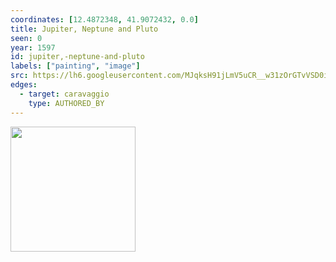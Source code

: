 ```yaml
---
coordinates: [12.4872348, 41.9072432, 0.0]
title: Jupiter, Neptune and Pluto
seen: 0
year: 1597
id: jupiter,-neptune-and-pluto
labels: ["painting", "image"]
src: https://lh6.googleusercontent.com/MJqksH91jLmV5uCR__w31zOrGTvVSD0i1CYUU5XOrRyDtWOmhdopwz848_Tk_PtFHtaj7LrGEsoHdehDxALky1d_4_u4_oiLerZHChsIvrF8RBdYrWjDE96pGSnnFMJA
edges:
  - target: caravaggio
    type: AUTHORED_BY
---
```


<img src="https://lh6.googleusercontent.com/MJqksH91jLmV5uCR__w31zOrGTvVSD0i1CYUU5XOrRyDtWOmhdopwz848_Tk_PtFHtaj7LrGEsoHdehDxALky1d_4_u4_oiLerZHChsIvrF8RBdYrWjDE96pGSnnFMJA" height="200" width="auto" />